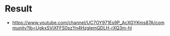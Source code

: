 # Result
- https://www.youtube.com/channel/UC7OY971Es9P_AcXGYKms87A/community?lb=UgkxSViXFFS0szYn4HzglemQDLH-rXQ3m-hI

```bash

```

